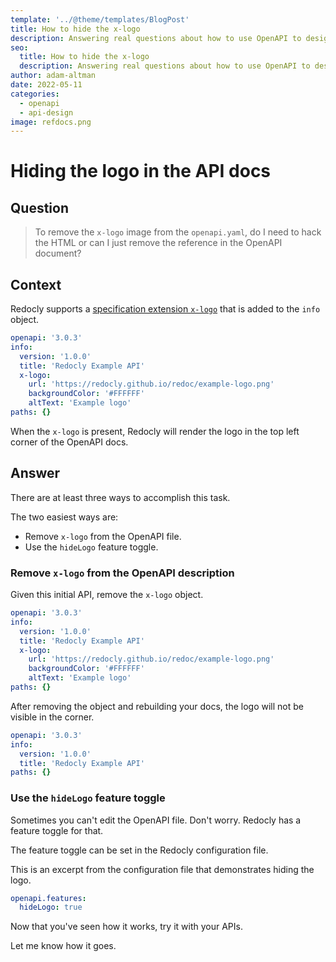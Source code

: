 ```yaml
---
template: '../@theme/templates/BlogPost'
title: How to hide the x-logo
description: Answering real questions about how to use OpenAPI to design and describe APIs.
seo:
  title: How to hide the x-logo
  description: Answering real questions about how to use OpenAPI to design and describe APIs.
author: adam-altman
date: 2022-05-11
categories:
  - openapi
  - api-design
image: refdocs.png
---
```


# Hiding the logo in the API docs

## Question

> To remove the `x-logo` image from the `openapi.yaml`, do I need to hack the HTML or can I just remove the reference in the OpenAPI document?

## Context
Redocly supports a [specification extension `x-logo`](../docs-legacy/api-reference-docs/specification-extensions/x-logo.md) that is added to the `info` object.

```yaml YAML
openapi: '3.0.3'
info:
  version: '1.0.0'
  title: 'Redocly Example API'
  x-logo:
    url: 'https://redocly.github.io/redoc/example-logo.png'
    backgroundColor: '#FFFFFF'
    altText: 'Example logo'
paths: {}
```

When the `x-logo` is present, Redocly will render the logo in the top left corner of the OpenAPI docs.

## Answer

There are at least three ways to accomplish this task.

The two easiest ways are:
- Remove `x-logo` from the OpenAPI file.
- Use the `hideLogo` feature toggle.

### Remove `x-logo` from the OpenAPI description

Given this initial API, remove the `x-logo` object.

```yaml YAML
openapi: '3.0.3'
info:
  version: '1.0.0'
  title: 'Redocly Example API'
  x-logo:
    url: 'https://redocly.github.io/redoc/example-logo.png'
    backgroundColor: '#FFFFFF'
    altText: 'Example logo'
paths: {}
```

After removing the object and rebuilding your docs, the logo will not be visible in the corner.

```yaml YAML
openapi: '3.0.3'
info:
  version: '1.0.0'
  title: 'Redocly Example API'
paths: {}
```

### Use the `hideLogo` feature toggle

Sometimes you can't edit the OpenAPI file.
Don't worry.
Redocly has a feature toggle for that.

The feature toggle can be set in the Redocly configuration file.

This is an excerpt from the configuration file that demonstrates hiding the logo.

```yaml
openapi.features:
  hideLogo: true
```

Now that you've seen how it works, try it with your APIs.

Let me know how it goes.
